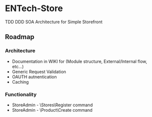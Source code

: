 # ENTech-Store
TDD DDD SOA Architecture for Simple Storefront



## Roadmap 

### Architecture
- Documentation in WIKI for (Module structure, External/Internal flow, etc...)
- Generic Request Validation
- OAUTH autnentication
- Caching 


### Functionality
- StoreAdmin - \Stores\Register command
- StoreAdmin - \Product\Create command

